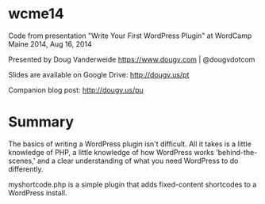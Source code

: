 wcme14
======

Code from presentation "Write Your First WordPress Plugin" at WordCamp Maine 2014, Aug 16, 2014 

Presented by Doug Vanderweide
https://www.dougv.com | @dougvdotcom

Slides are available on Google Drive: http://dougv.us/pt

Companion blog post: http://dougv.us/pu

Summary
=====

The basics of writing a WordPress plugin isn't difficult. All it takes is a little knowledge of PHP, a little knowledge of how WordPress works 'behind-the-scenes,' and a clear understanding of what you need WordPress to do differently.

myshortcode.php is a simple plugin that adds fixed-content shortcodes to a WordPress install.